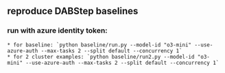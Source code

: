 ## reproduce DABStep baselines

### run with azure identity token:
    * for baseline: `python baseline/run.py --model-id "o3-mini" --use-azure-auth --max-tasks 2 --split default --concurrency 1`
    * for 2 cluster examples: `python baseline/run2.py --model-id "o3-mini" --use-azure-auth --max-tasks 2 --split default --concurrency 1`

### 
